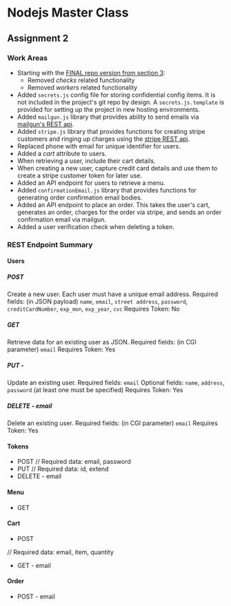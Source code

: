 # Nodejs Master Class

## Assignment 2

### Work Areas

* Starting with the [FINAL repo version from section 3](https://github.com/pirple/The-NodeJS-Master-Class/tree/master/Section%203/FINAL):
    * Removed _checks_ related functionality
    * Removed _workers_ related functionality
* Added `secrets.js` config file for storing confidential config items. It is not included in the project's git repo by design.  A `secrets.js.template` is provided for setting up the project in new hosting environments.
* Added `mailgun.js` library that provides ability to send emails via [mailgun's REST api](https://documentation.mailgun.com/en/latest/api_reference.html).
* Added `stripe.js` library that provides functions for creating stripe customers and ringing up charges using the [stripe REST api](https://stripe.com/docs/api#intro).
* Replaced phone with email for unique identifier for users.
* Added a _cart_ attribute to users.
* When retrieving a user, include their cart details.
* When creating a new user, capture credit card details and use them to create a stripe customer token for later use.
* Added an API endpoint for users to retrieve a menu.
* Added `confirmationEmail.js` library that provides functions for generating order confirmation email bodies.
* Added an API endpoint to place an order.  This takes the user's cart, generates an order, charges for the order via stripe, and sends an order confirmation email via mailgun.
* Added a user verification check when deleting a token.

### REST Endpoint Summary

#### Users

##### POST

Create a new user. Each user must have a unique email address.
Required fields: (in JSON payload) `name`, `email`, `street address`, `password`, `creditCardNumber`, `exp_mon`, `exp_year`, `cvc`
Requires Token: No

##### GET

Retrieve data for an existing user as JSON.
Required fields: (in CGI parameter) `email`
Requires Token: Yes

##### PUT -

Update an existing user.
Required fields: `email`
Optional fields: `name`, `address`, `password` (at least one must be specified)
Requires Token: Yes

##### DELETE - email

Delete an existing user.
Required fields: (in CGI parameter) `email`
Requires Token: Yes

#### Tokens

* POST
// Required data: email, password
* PUT 
// Required data: id, extend
* DELETE - email

#### Menu

* GET

#### Cart

* POST

// Required data: email, item, quantity
* GET - email 

#### Order

* POST - email
